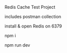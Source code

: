 Redis Cache Test Project


includes postman collection


install & open Redis on 6379

npm i

npm run dev
